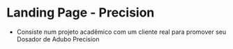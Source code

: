 # Landing Page - Precision

- Consiste num projeto acadêmico com um cliente real para promover seu Dosador de Adubo Precision
